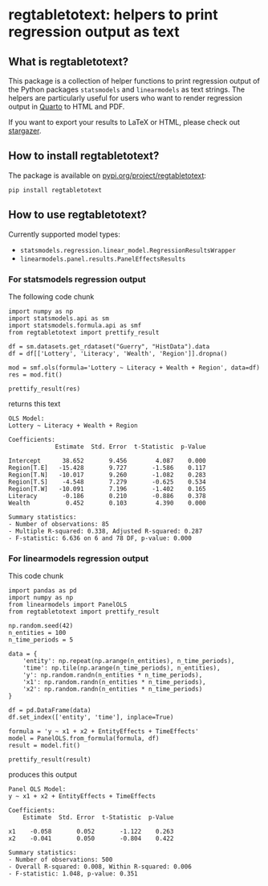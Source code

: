 # regtabletotext: helpers to print regression output as text

## What is regtabletotext?

This package is a collection of helper functions to print regression output of the Python packages `statsmodels` and `linearmodels` as text strings. The helpers are particularly useful for users who want to render regression output in [Quarto](https://quarto.org/) to HTML and PDF.

If you want to export your results to LaTeX or HTML, please check out [stargazer](https://pypi.org/project/stargazer/).

## How to install regtabletotext?

The package is available on [pypi.org/project/regtabletotext](https://pypi.org/project/regtabletotext/):

```
pip install regtabletotext
```

## How to use regtabletotext?

Currently supported model types:

- `statsmodels.regression.linear_model.RegressionResultsWrapper`
- `linearmodels.panel.results.PanelEffectsResults`

### For statsmodels regression output

The following code chunk
```
import numpy as np
import statsmodels.api as sm
import statsmodels.formula.api as smf
from regtabletotext import prettify_result

df = sm.datasets.get_rdataset("Guerry", "HistData").data
df = df[['Lottery', 'Literacy', 'Wealth', 'Region']].dropna()

mod = smf.ols(formula='Lottery ~ Literacy + Wealth + Region', data=df)
res = mod.fit()

prettify_result(res)
```

returns this text
```
OLS Model:
Lottery ~ Literacy + Wealth + Region

Coefficients:
             Estimate  Std. Error  t-Statistic  p-Value

Intercept      38.652       9.456        4.087    0.000
Region[T.E]   -15.428       9.727       -1.586    0.117
Region[T.N]   -10.017       9.260       -1.082    0.283
Region[T.S]    -4.548       7.279       -0.625    0.534
Region[T.W]   -10.091       7.196       -1.402    0.165
Literacy       -0.186       0.210       -0.886    0.378
Wealth          0.452       0.103        4.390    0.000

Summary statistics:
- Number of observations: 85
- Multiple R-squared: 0.338, Adjusted R-squared: 0.287
- F-statistic: 6.636 on 6 and 78 DF, p-value: 0.000
```

### For linearmodels regression output

This code chunk
```
import pandas as pd
import numpy as np
from linearmodels import PanelOLS
from regtabletotext import prettify_result

np.random.seed(42)
n_entities = 100
n_time_periods = 5

data = {
    'entity': np.repeat(np.arange(n_entities), n_time_periods),
    'time': np.tile(np.arange(n_time_periods), n_entities),
    'y': np.random.randn(n_entities * n_time_periods),
    'x1': np.random.randn(n_entities * n_time_periods),
    'x2': np.random.randn(n_entities * n_time_periods)
}

df = pd.DataFrame(data)
df.set_index(['entity', 'time'], inplace=True)

formula = 'y ~ x1 + x2 + EntityEffects + TimeEffects'
model = PanelOLS.from_formula(formula, df)
result = model.fit()

prettify_result(result)
```

produces this output

```
Panel OLS Model:
y ~ x1 + x2 + EntityEffects + TimeEffects

Coefficients:
    Estimate  Std. Error  t-Statistic  p-Value

x1    -0.058       0.052       -1.122    0.263
x2    -0.041       0.050       -0.804    0.422

Summary statistics:
- Number of observations: 500
- Overall R-squared: 0.008, Within R-squared: 0.006
- F-statistic: 1.048, p-value: 0.351
```